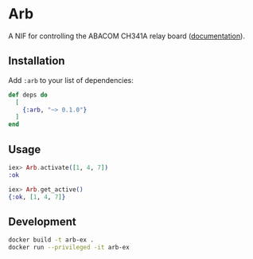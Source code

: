 # Arb

A NIF for controlling the ABACOM CH341A relay board ([documentation](https://hexdocs.pm/fritz_api)).

## Installation

Add `:arb` to your list of dependencies:

```elixir
def deps do
  [
    {:arb, "~> 0.1.0"}
  ]
end
```

## Usage

```elixir
iex> Arb.activate([1, 4, 7])
:ok

iex> Arb.get_active()
{:ok, [1, 4, 7]}
```

## Development

```bash
docker build -t arb-ex .
docker run --privileged -it arb-ex
```

